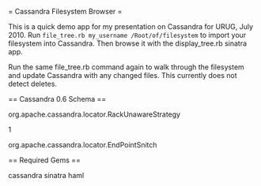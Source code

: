 = Cassandra Filesystem Browser =

This is a quick demo app for my presentation on Cassandra for URUG, July 2010.
Run `file_tree.rb my_username /Root/of/filesystem` to import your filesystem
into Cassandra. Then browse it with the display_tree.rb sinatra app.

Run the same file_tree.rb command again to walk through the filesystem and
update Cassandra with any changed files. This currently does not detect deletes.

== Cassandra 0.6 Schema ==

<Keyspace Name="FileTree">
  <ColumnFamily Name="User" />
  <ColumnFamily Name="Directories" ColumnType="Super" CompareSubcolumnsWith="UTF8Type" />
  <ColumnFamily Name="Files" ColumnType="Super" CompareWith="LongType" />
  <ColumnFamily Name="FileNameSearch" CompareWith="UTF8Type" />

  <ReplicaPlacementStrategy>org.apache.cassandra.locator.RackUnawareStrategy</ReplicaPlacementStrategy>

  <ReplicationFactor>1</ReplicationFactor>

  <EndPointSnitch>org.apache.cassandra.locator.EndPointSnitch</EndPointSnitch>
</Keyspace>

== Required Gems ==

cassandra
sinatra
haml
